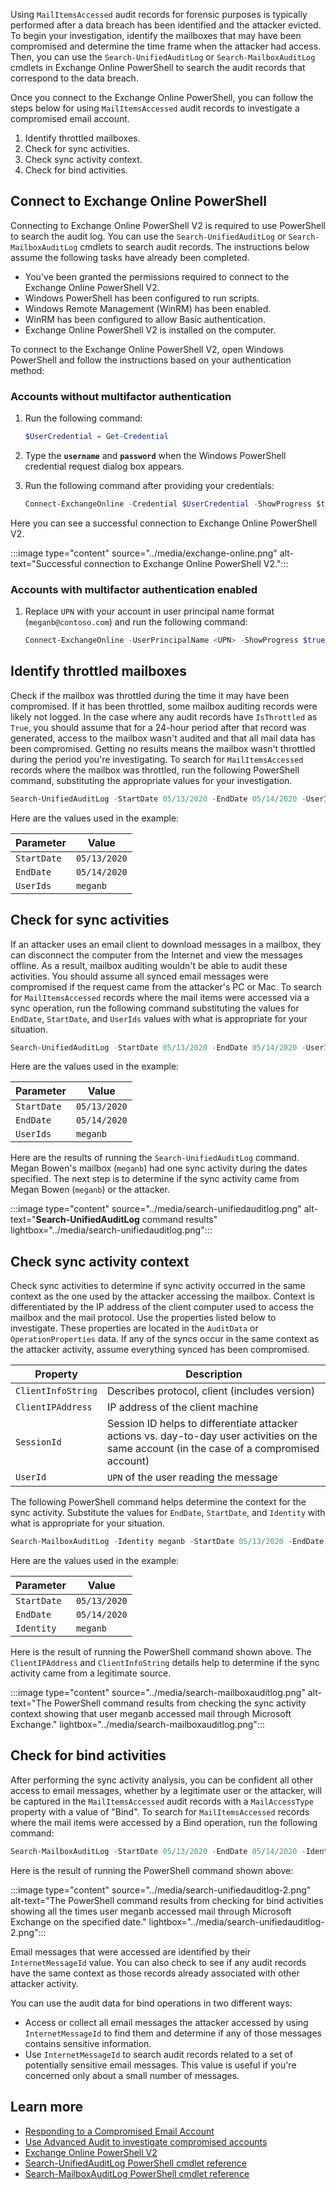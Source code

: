 Using `MailItemsAccessed` audit records for forensic purposes is typically performed after a data breach has been identified and the attacker evicted. To begin your investigation, identify the mailboxes that may have been compromised and determine the time frame when the attacker had access. Then, you can use the `Search-UnifiedAuditLog` or `Search-MailboxAuditLog` cmdlets in Exchange Online PowerShell to search the audit records that correspond to the data breach.

Once you connect to the Exchange Online PowerShell, you can follow the steps below for using `MailItemsAccessed` audit records to investigate a compromised email account.

1. Identify throttled mailboxes.
2. Check for sync activities.
3. Check sync activity context.
4. Check for bind activities.

## Connect to Exchange Online PowerShell

Connecting to Exchange Online PowerShell V2 is required to use PowerShell to search the audit log. You can use the `Search-UnifiedAuditLog` or `Search-MailboxAuditLog` cmdlets to search audit records. The instructions below assume the following tasks have already been completed.

- You've been granted the permissions required to connect to the Exchange Online PowerShell V2.
- Windows PowerShell has been configured to run scripts.
- Windows Remote Management (WinRM) has been enabled.
- WinRM has been configured to allow Basic authentication.
- Exchange Online PowerShell V2 is installed on the computer.

To connect to the Exchange Online PowerShell V2, open Windows PowerShell and follow the instructions based on your authentication method:

### Accounts without multifactor authentication

1. Run the following command:

    ```PowerShell
    $UserCredential = Get-Credential
    ```

2. Type the **`username`** and **`password`** when the Windows PowerShell credential request dialog box appears.
3. Run the following command after providing your credentials:

    ```PowerShell
    Connect-ExchangeOnline -Credential $UserCredential -ShowProgress $true
    ```

Here you can see a successful connection to Exchange Online PowerShell V2.

 :::image type="content" source="../media/exchange-online.png" alt-text="Successful connection to Exchange Online PowerShell V2.":::

### Accounts with multifactor authentication enabled

1. Replace `UPN` with your account in user principal name format (`meganb@contoso.com`) and run the following command:

    ```PowerShell
    Connect-ExchangeOnline -UserPrincipalName <UPN> -ShowProgress $true
    ```

## Identify throttled mailboxes

Check if the mailbox was throttled during the time it may have been compromised. If it has been throttled, some mailbox auditing records were likely not logged. In the case where any audit records have `IsThrottled` as `True`, you should assume that for a 24-hour period after that record was generated, access to the mailbox wasn't audited and that all mail data has been compromised. Getting no results means the mailbox wasn't throttled during the period you're investigating. To search for `MailItemsAccessed` records where the mailbox was throttled, run the following PowerShell command, substituting the appropriate values for your investigation.

```PowerShell
Search-UnifiedAuditLog -StartDate 05/13/2020 -EndDate 05/14/2020 -UserIds meganb -Operations MailItemsAccessed -ResultSize 1000 | Where {$_.AuditData -like '*"IsThrottled","Value":"True"*'} | FL
```

Here are the values used in the example:

| Parameter  | Value  |
|---|---|
|  `StartDate` | `05/13/2020`  |
|  `EndDate` |  `05/14/2020` |
| `UserIds`  | `meganb`  |

## Check for sync activities

If an attacker uses an email client to download messages in a mailbox, they can disconnect the computer from the Internet and view the messages offline. As a result, mailbox auditing wouldn't be able to audit these activities. You should assume all synced email messages were compromised if the request came from the attacker's PC or Mac. To search for `MailItemsAccessed` records where the mail items were accessed via a sync operation, run the following command substituting the values for `EndDate`, `StartDate`, and `UserIds` values with what is appropriate for your situation.

```PowerShell
Search-UnifiedAuditLog -StartDate 05/13/2020 -EndDate 05/14/2020 -UserIds meganb -Operations MailItemsAccessed -ResultSize 1000 | Where {$_.AuditData -like '*"MailAccessType","Value":"Sync"*'} | FL
```

Here are the values used in the example:

| Parameter  | Value  |
|---|---|
|  `StartDate` | `05/13/2020`  |
|  `EndDate` |  `05/14/2020` |
| `UserIds` | `meganb` |

Here are the results of running the `Search-UnifiedAuditLog` command. Megan Bowen's mailbox (`meganb`) had one sync activity during the dates specified. The next step is to determine if the sync activity came from Megan Bowen (`meganb`) or the attacker.

 :::image type="content" source="../media/search-unifiedauditlog.png" alt-text="**Search-UnifiedAuditLog** command results" lightbox="../media/search-unifiedauditlog.png":::

## Check sync activity context

Check sync activities to determine if sync activity occurred in the same context as the one used by the attacker accessing the mailbox. Context is differentiated by the IP address of the client computer used to access the mailbox and the mail protocol. Use the properties listed below to investigate. These properties are located in the `AuditData` or `OperationProperties` data. If any of the syncs occur in the same context as the attacker activity, assume everything synced has been compromised.

|  Property |  Description |
|---|---|
| `ClientInfoString`  |  Describes protocol, client (includes version) |
|  `ClientIPAddress` | IP address of the client machine  |
|  `SessionId` | Session ID helps to differentiate attacker actions vs. day-to-day user activities on the same account (in the case of a compromised account)  |
|  `UserId` |  `UPN` of the user reading the message |

The following PowerShell command helps determine the context for the sync activity. Substitute the values for `EndDate`, `StartDate`, and `Identity` with what is appropriate for your situation.

```PowerShell
Search-MailboxAuditLog -Identity meganb -StartDate 05/13/2020 -EndDate 05/14/2020 -ShowDetails -Operations MailltemsAccessed -ResultSize 2000 | Select LastAccessed, Operation, ClientIPAddress, ClientInfoString
```

Here are the values used in the example:

| Parameter  | Value  |
|---|---|
|  `StartDate` | `05/13/2020`  |
|  `EndDate` |  `05/14/2020` |
| `Identity` | `meganb`  |

Here is the result of running the PowerShell command shown above. The `ClientIPAddress` and `ClientInfoString` details help to determine if the sync activity came from a legitimate source.

 :::image type="content" source="../media/search-mailboxauditlog.png" alt-text="The PowerShell command results from checking the sync activity context showing that user meganb accessed mail through Microsoft Exchange." lightbox="../media/search-mailboxauditlog.png":::

## Check for bind activities

After performing the sync activity analysis, you can be confident all other access to email messages, whether by a legitimate user or the attacker, will be captured in the `MailItemsAccessed` audit records with a `MailAccessType` property with a value of "Bind". To search for `MailItemsAccessed` records where the mail items were accessed by a Bind operation, run the following command:

```PowerShell
Search-MailboxAuditLog -StartDate 05/13/2020 -EndDate 05/14/2020 -Identity meganb -Operations MailItemsAccessed -ResultSize 10000 -ShowDetails | Where {$_.OperationProperties -like "*MailAccessType:Bind*"} | FL
```

Here is the result of running the PowerShell command shown above:

 :::image type="content" source="../media/search-unifiedauditlog-2.png" alt-text="The PowerShell command results from checking for bind activities showing all the times user meganb accessed mail through Microsoft Exchange on the specified date." lightbox="../media/search-unifiedauditlog-2.png":::

Email messages that were accessed are identified by their `InternetMessageId` value. You can also check to see if any audit records have the same context as those records already associated with other attacker activity.

You can use the audit data for bind operations in two different ways:

- Access or collect all email messages the attacker accessed by using `InternetMessageId` to find them and determine if any of those messages contains sensitive information.
- Use `InternetMessageId` to search audit records related to a set of potentially sensitive email messages. This value is useful if you're concerned only about a small number of messages.

## Learn more

- [Responding to a Compromised Email Account](/microsoft-365/security/office-365-security/responding-to-a-compromised-email-account?azure-portal=true)
- [Use Advanced Audit to investigate compromised accounts](/microsoft-365/compliance/mailitemsaccessed-forensics-investigations?azure-portal=true)
- [Exchange Online PowerShell V2](/powershell/exchange/exchange-online/exchange-online-powershell-v2/exchange-online-powershell-v2?azure-portal=true)
- [Search-UnifiedAuditLog PowerShell cmdlet reference](/powershell/module/exchange/policy-and-compliance-audit/Search-UnifiedAuditLog?azure-portal=true)
- [Search-MailboxAuditLog PowerShell cmdlet reference](/powershell/module/exchange/policy-and-compliance-audit/search-mailboxauditlog?azure-portal=true)
